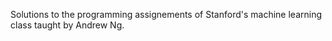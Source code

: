 Solutions to the programming assignements of Stanford's machine learning class taught by Andrew Ng.
